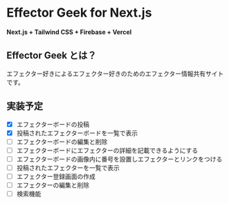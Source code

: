 # Effector Geek for Next.js

**Next.js + Tailwind CSS + Firebase + Vercel**

## Effector Geek とは？
エフェクター好きによるエフェクター好きのためのエフェクター情報共有サイトです。

## 実装予定
- [x] エフェクターボードの投稿
- [x] 投稿されたエフェクターボードを一覧で表示
- [ ] エフェクターボードの編集と削除
- [ ] エフェクターボードにエフェクターの詳細を記載できるようにする
- [ ] エフェクターボードの画像内に番号を設置しエフェクターとリンクをつける
- [ ] 投稿されたエフェクターを一覧で表示
- [ ] エフェクター登録画面の作成
- [ ] エフェクターの編集と削除
- [ ] 検索機能
